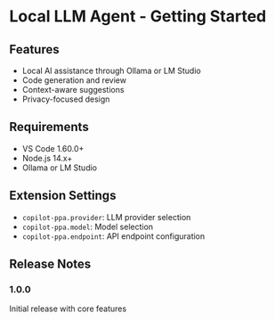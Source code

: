 # Local LLM Agent - Getting Started

## Features
* Local AI assistance through Ollama or LM Studio
* Code generation and review
* Context-aware suggestions
* Privacy-focused design

## Requirements
* VS Code 1.60.0+
* Node.js 14.x+
* Ollama or LM Studio

## Extension Settings
* `copilot-ppa.provider`: LLM provider selection
* `copilot-ppa.model`: Model selection
* `copilot-ppa.endpoint`: API endpoint configuration

## Release Notes
### 1.0.0
Initial release with core features
